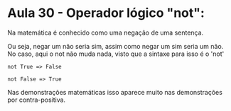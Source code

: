 # Aula 30 - Operador lógico "not":
Na matemática é conhecido como uma negação de uma sentença.

Ou seja, negar um não seria sim, assim como negar um sim seria um não. No caso, aqui o not não muda nada, visto que a sintaxe para isso é o 'not'

    not True => False

    not False => True

Nas demonstrações matemáticas isso aparece muito nas demonstrações por contra-positiva.
